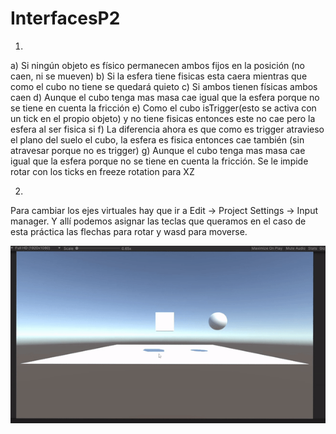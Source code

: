 # InterfacesP2
1.
a) Si ningún objeto es físico permanecen ambos fijos en la posición (no caen, ni se mueven)
b) Si la esfera tiene fisicas esta caera mientras que como el cubo no tiene se quedará quieto
c) Si ambos tienen físicas ambos caen
d) Aunque el cubo tenga mas masa cae igual que la esfera porque no se tiene en cuenta la fricción
e) Como el cubo isTrigger(esto se activa con un tick en el propio objeto) y no tiene fisicas entonces este no cae pero la esfera al ser fisica si
f) La diferencia ahora es que como es trigger atravieso el plano del suelo el cubo, la esfera es fisica entonces cae también (sin atravesar porque no es trigger)
g) Aunque el cubo tenga mas masa cae igual que la esfera porque no se tiene en cuenta la fricción. Se le impide rotar con los ticks en freeze rotation para XZ

2.
Para cambiar los ejes virtuales hay que ir a Edit -> Project Settings -> Input manager. Y allí podemos asignar las teclas que queramos en el caso de esta práctica
las flechas para rotar y wasd para moverse. 

![alt text](https://github.com/Adrian-alu0101024363/InterfacesP2/blob/main/1.gif)
